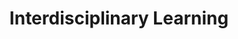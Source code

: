 ---
layout: posts_by_category
categories: Interdisciplinary Learning
title: Interdisciplinary Learning
permalink: /category/Interdisciplinary%20Learning

---